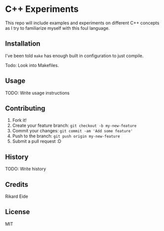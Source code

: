 # C++ Experiments

This repo will include examples and experiments on different C++ concepts as I try to familiarize myself with this foul language.

## Installation

I've been told `make` has enough built in configuration to just compile.

Todo: Look into Makefiles.

## Usage

TODO: Write usage instructions

## Contributing

1. Fork it!
2. Create your feature branch: `git checkout -b my-new-feature`
3. Commit your changes: `git commit -am 'Add some feature'`
4. Push to the branch: `git push origin my-new-feature`
5. Submit a pull request :D

## History

TODO: Write history

## Credits

Rikard Eide

## License

MIT